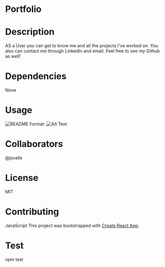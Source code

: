 # Portfolio
# Description
AS a User you can get to know me and all the projects I've worked on. 
You also can contact me through LinkedIn and email.
Feel free to see my Github as well!

# Dependencies
None

# Usage
![README](./Images/react.png)
Format: ![Alt Text](url)



# Collaborators
 @jsvalle

# License
MIT

# Contributing
JavaScript 
This project was bootstrapped with [Create React App](https://github.com/facebook/create-react-app).

# Test 
npm test

